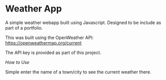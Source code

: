 # Weather App

A simple weather webapp built using Javascript. Designed to be include as part of a portfolio.

This was built using the OpenWeather API: https://openweathermap.org/current

The API key is provided as part of this project.

*How to Use*

Simple enter the name of a town/city to see the current weather there.

